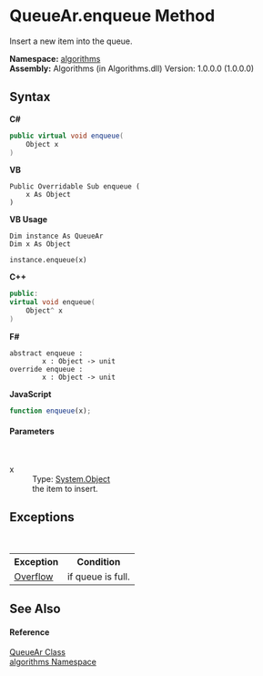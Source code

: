 # QueueAr.enqueue Method 
 

Insert a new item into the queue.

**Namespace:**&nbsp;<a href="82f88b43-fdc9-bc99-9558-75fce96d448f">algorithms</a><br />**Assembly:**&nbsp;Algorithms (in Algorithms.dll) Version: 1.0.0.0 (1.0.0.0)

## Syntax

**C#**<br />
``` C#
public virtual void enqueue(
	Object x
)
```

**VB**<br />
``` VB
Public Overridable Sub enqueue ( 
	x As Object
)
```

**VB Usage**<br />
``` VB Usage
Dim instance As QueueAr
Dim x As Object

instance.enqueue(x)
```

**C++**<br />
``` C++
public:
virtual void enqueue(
	Object^ x
)
```

**F#**<br />
``` F#
abstract enqueue : 
        x : Object -> unit 
override enqueue : 
        x : Object -> unit 
```

**JavaScript**<br />
``` JavaScript
function enqueue(x);
```


#### Parameters
&nbsp;<dl><dt>x</dt><dd>Type: <a href="http://msdn2.microsoft.com/en-us/library/e5kfa45b" target="_blank">System.Object</a><br />the item to insert.</dd></dl>

## Exceptions
&nbsp;<table><tr><th>Exception</th><th>Condition</th></tr><tr><td><a href="5e9477c3-c5d3-857a-c7bd-11fd512bd148">Overflow</a></td><td>if queue is full.</td></tr></table>

## See Also


#### Reference
<a href="57ea1227-0fd7-3dbe-0ad6-7d430c4ce917">QueueAr Class</a><br /><a href="82f88b43-fdc9-bc99-9558-75fce96d448f">algorithms Namespace</a><br />